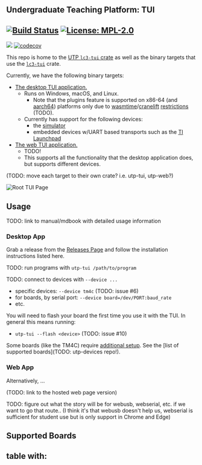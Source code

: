 ## Undergraduate Teaching Platform: TUI

[![Build Status](https://img.shields.io/endpoint.svg?url=https%3A%2F%2Factions-badge.atrox.dev%2Fut-utp%2Ftui%2Fbadge&style=for-the-badge)](https://github.com/ut-utp/tui/actions) [![License: MPL-2.0](https://img.shields.io/github/license/ut-utp/tui?color=orange&style=for-the-badge)](https://opensource.org/licenses/MPL-2.0)
--
[![](https://tokei.rs/b1/github/ut-utp/tui)](https://github.com/ut-utp/tui) [![codecov](https://codecov.io/gh/ut-utp/tui/branch/main/graph/badge.svg)](https://codecov.io/gh/ut-utp/tui)

This repo is home to the [UTP `lc3-tui` crate](tui) as well as the binary targets that use the [`lc3-tui`](tui) crate.

Currently, we have the following binary targets:
  - [The desktop TUI application.](bins/tui.rs)
      + Runs on Windows, macOS, and Linux.
          * Note that the plugins feature is supported on x86-64 (and [aarch64](https://github.com/bytecodealliance/wasmtime/issues/3982)) platforms only due to [wasmtime](https://wasmtime.dev/)/[cranelift](https://github.com/bytecodealliance/cranelift) [restrictions](https://bytecodealliance.github.io/wasmtime/stability-platform-support.html) (TODO).
      + Currently has support for the following devices:
          * the [simulator](//github.com/ut-utp/prototype/blob/master/baseline-sim)
          * embedded devices w/UART based transports such as the [TI Launchpad](//github.com/ut-utp/tm4c)
  - [The web TUI application.](bins/web.rs)
      + TODO!
      + This supports all the functionality that the desktop application does, but supports different devices.

(TODO: move each target to their own crate? i.e. utp-tui, utp-web?)

![Root TUI Page](https://raw.githubusercontent.com/wiki/ut-utp/tui/root.png)


## Usage

TODO: link to manual/mdbook with detailed usage information

### Desktop App

Grab a release from the [Releases Page](https://github.com/ut-utp/tui/releases) and follow the installation instructions listed here.

TODO: run programs with `utp-tui /path/to/program`

TODO: connect to devices with `--device ...`
  - specific devices: `--device tm4c` (TODO: issue #6)
  - for boards, by serial port: `--device board=/dev/PORT:baud_rate`
  - etc.

You will need to flash your board the first time you use it with the TUI. In general this means running:
  - `utp-tui --flash <device>` (TODO: issue #10)

Some boards (like the TM4C) require [additional setup](). See the [list of supported boards](TODO: utp-devices repo!).

### Web App

Alternatively, ...

(TODO: link to the hosted web page version)

TODO: figure out what the story will be for webusb, webserial, etc. if we want to go that route.. (I think it's that webusb doesn't help us, webserial is sufficient for student use but is only support in Chrome and Edge)

<!-- move to UTP devices repo... -->
## Supported Boards

table with:
  -
